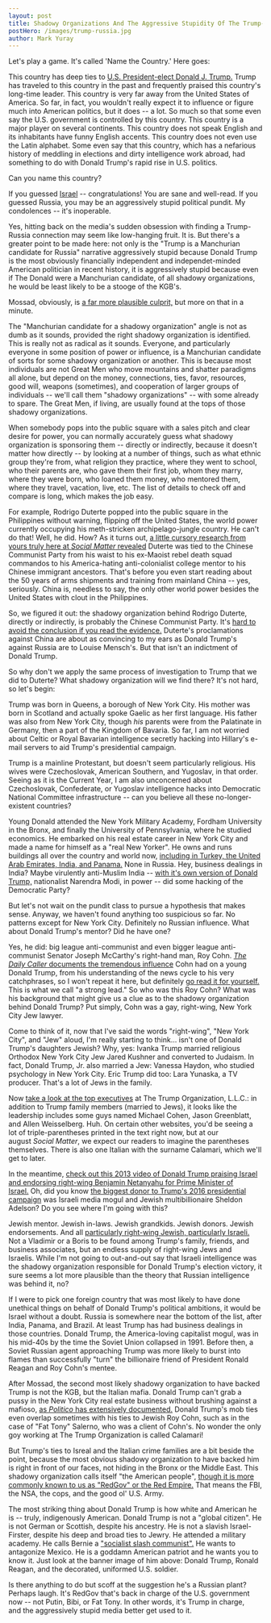 ```yaml
---
layout: post
title: Shadowy Organizations And The Aggressive Stupidity Of The Trump-Russia Narrative
postHero: /images/trump-russia.jpg
author: Mark Yuray
---
```


<p>Let's play a game. It's called 'Name the Country.' Here goes:</p>
<p>This country has deep ties to <a href="http://www.socialmatter.net/2016/05/01/a-trump-rally-revival/">U.S. President-elect Donald J. Trump.</a> Trump has traveled to this country in the past and frequently praised this country's long-time leader. This country is very far away from the United States of America. So far, in fact, you wouldn't really expect it to influence or figure much into American politics, but it does -- a lot. So much so that some even say the U.S. government is controlled by this country. This country is a major player on several continents. This country does not speak English and its inhabitants have funny English accents. This country does not even use the Latin alphabet. Some even say that this country, which has a nefarious history of meddling in elections and dirty intelligence work abroad, had something to do with Donald Trump's rapid rise in U.S. politics.</p>
<p>Can you name this country?</p>
<p>If you guessed <a href="http://www.socialmatter.net/2016/07/05/long-total-collapse-israeli-left/">Israel</a> -- congratulations! You are sane and well-read. If you guessed Russia, you may be an aggressively stupid political pundit. My condolences -- it's inoperable.</p>
<p>Yes, hitting back on the media's sudden obsession with finding a Trump-Russia connection may seem like low-hanging fruit. It is. But there's a greater point to be made here: not only is the "Trump is a Manchurian candidate for Russia" narrative aggressively stupid because Donald Trump is the most obviously financially independent and independet-minded American politician in recent history, it is aggressively stupid because even if The Donald were a Manchurian candidate, of all shadowy organizations, he would be least likely to be a stooge of the KGB's.</p>
<p>Mossad, obviously, is <a href="http://www.socialmatter.net/2016/07/05/long-total-collapse-israeli-left/">a far more plausible culprit,</a> but more on that in a minute.</p>
<p>The "Manchurian candidate for a shadowy organization" angle is not as dumb as it sounds, provided the right shadowy organization is identified. This is really not as radical as it sounds. Everyone, and particularly everyone in some position of power or influence, is a Manchurian candidate of sorts for some shadowy organization or another. This is because most individuals are not Great Men who move mountains and shatter paradigms all alone, but depend on the money, connections, ties, favor, resources, good will, weapons (sometimes), and cooperation of larger groups of individuals -- we'll call them "shadowy organizations" -- with some already to spare. The Great Men, if living, are usually found at the tops of those shadowy organizations.</p>
<p>When somebody pops into the public square with a sales pitch and clear desire for power, you can normally accurately guess what shadowy organization is sponsoring them -- directly or indirectly, because it doesn't matter how directly -- by looking at a number of things, such as what ethnic group they're from, what religion they practice, where they went to school, who their parents are, who gave them their first job, whom they marry, where they were born, who loaned them money, who mentored them, where they travel, vacation, live, etc. The list of details to check off and compare is long, which makes the job easy.</p>
<p>For example, Rodrigo Duterte popped into the public square in the Philippines without warning, flipping off the United States, the world power currently occupying his meth-stricken archipelago-jungle country. He can't do that! Well, he did. How? As it turns out, <a href="http://www.socialmatter.net/2016/10/24/explain-rise-rodrigo-duterte/">a little cursory research from yours truly here at <em>Social Matter</em> revealed</a> Duterte was tied to the Chinese Communist Party from his waist to his ex-Maoist rebel death squad commandos to his America-hating anti-colonialist college mentor to his Chinese immigrant ancestors. That's before you even start reading about the 50 years of arms shipments and training from mainland China -- yes, seriously. China is, needless to say, the only other world power besides the United States with clout in the Philippines.</p>
<p>So, we figured it out: the shadowy organization behind Rodrigo Duterte, directly or indirectly, is probably the Chinese Communist Party. It's <a href="http://www.socialmatter.net/2016/10/24/explain-rise-rodrigo-duterte/">hard to avoid the conclusion if you read the evidence.</a> Duterte's proclamations against China are about as convincing to my ears as Donald Trump's against Russia are to Louise Mensch's. But that isn't an indictment of Donald Trump.</p>
<p>So why don't we apply the same process of investigation to Trump that we did to Duterte? What shadowy organization will we find there? It's not hard, so let's begin:</p>
<p>Trump was born in Queens, a borough of New York City. His mother was born in Scotland and actually spoke Gaelic as her first language. His father was also from New York City, though <em>his</em> parents were from the Palatinate in Germany, then a part of the Kingdom of Bavaria. So far, I am not worried about Celtic or Royal Bavarian intelligence secretly hacking into Hillary's e-mail servers to aid Trump's presidential campaign.</p>
<p>Trump is a mainline Protestant, but doesn't seem particularly religious. His wives were Czechoslovak, American Southern, and Yugoslav, in that order. Seeing as it is the Current Year, I am also unconcerned about Czechoslovak, Confederate, or Yugoslav intelligence hacks into Democratic National Committee infrastructure -- can you believe all these no-longer-existent countries?</p>
<p>Young Donald attended the New York Military Academy, Fordham University in the Bronx, and finally the University of Pennsylvania, where he studied economics. He embarked on his real estate career in New York City and made a name for himself as a "real New Yorker". He owns and runs buildings all over the country and world now, <a href="https://en.wikipedia.org/wiki/File:Trump_Organization_properties_worldwide_map.svg">including in Turkey, the United Arab Emirates, India, and Panama.</a> None in Russia. Hey, business dealings in India? Maybe virulently anti-Muslim India -- <a href="https://qz.com/852816/the-rise-of-narendra-modi-and-donald-trump-actually-reflects-the-revolt-of-the-elite-not-the-poor-as-claimed/">with it's own version of Donald Trump,</a> nationalist Narendra Modi, in power -- did some hacking of the Democratic Party?</p>
<p>But let's not wait on the pundit class to pursue a hypothesis that makes sense. Anyway, we haven't found anything too suspicious so far. No patterns except for New York City. Definitely no Russian influence. What about Donald Trump's mentor? Did he have one?</p>
<p>Yes, he did: big league anti-communist and even bigger league anti-communist Senator Joseph McCarthy's right-hand man, Roy Cohn. <a href="http://dailycaller.com/2016/10/03/what-roy-cohn-taught-donald-trump/"><em>The Daily Caller</em> documents the tremendous influence</a> Cohn had on a young Donald Trump, from his understanding of the news cycle to his very catchphrases, so I won't repeat it here, but definitely <a href="http://dailycaller.com/2016/10/03/what-roy-cohn-taught-donald-trump/">go read it for yourself.</a> This is what we call "a strong lead." So who was this Roy Cohn? What was his background that might give us a clue as to the shadowy organization behind Donald Trump? Put simply, Cohn was a gay, right-wing, New York City Jew lawyer.</p>
<p>Come to think of it, now that I've said the words "right-wing", "New York City", and "Jew" aloud, I'm really starting to think... isn't one of Donald Trump's daughters Jewish? Why, yes: Ivanka Trump married religious Orthodox New York City Jew Jared Kushner and converted to Judaism. In fact, Donald Trump, Jr. also married a Jew: Vanessa Haydon, who studied psychology in New York City. Eric Trump did too: Lara Yunaska, a TV producer. That's a lot of Jews in the family.</p>
<p>Now <a href="https://en.wikipedia.org/wiki/The_Trump_Organization">take a look at the top executives</a> at The Trump Organization, L.L.C.: in addition to Trump family members (married to Jews), it looks like the leadership includes some guys named Michael Cohen, Jason Greenblatt, and Allen Weisselberg. Huh. On certain other websites, you'd be seeing a lot of triple-parentheses printed in the text right now, but at our august <em>Social Matter</em>, we expect our readers to imagine the parentheses themselves. There is also one Italian with the surname Calamari, which we'll get to later.</p>
<p>In the meantime, <a href="https://www.youtube.com/watch?v=tm5Je73bYOY">check out this 2013 video of Donald Trump praising Israel and endorsing right-wing Benjamin Netanyahu for Prime Minister of Israel.</a> Oh, did you know <a href="https://www.theguardian.com/us-news/2016/sep/23/sheldon-adelson-trump-super-pac-donation-25-million">the biggest donor to Trump's 2016 presidential campaign</a> was Israeli media mogul and Jewish multibillionaire Sheldon Adelson? Do you see where I'm going with this?</p>
<p>Jewish mentor. Jewish in-laws. Jewish grandkids. Jewish donors. Jewish endorsements. And all <a href="http://www.socialmatter.net/2016/07/05/long-total-collapse-israeli-left/">particularly right-wing Jewish, particularly Israeli.</a> Not a Vladimir or a Boris to be found among Trump's family, friends, and business associates, but an endless supply of right-wing Jews and Israelis. While I'm not going to out-and-out say that Israeli intelligence was the shadowy organization responsible for Donald Trump's election victory, it sure seems a lot more plausible than the theory that Russian intelligence was behind it, no?</p>
<p>If I were to pick one foreign country that was most likely to have done unethical things on behalf of Donald Trump's political ambitions, it would be Israel without a doubt. Russia is somewhere near the bottom of the list, after India, Panama, and Brazil. At least Trump has had business dealings in those countries. Donald Trump, the America-loving capitalist mogul, was in his mid-40s by the time the Soviet Union collapsed in 1991. Before then, a Soviet Russian agent approaching Trump was more likely to burst into flames than successfully "turn" the billionaire friend of President Ronald Reagan and Roy Cohn's mentee.</p>
<p>After Mossad, the second most likely shadowy organization to have backed Trump is not the KGB, but the Italian mafia. Donald Trump can't grab a pussy in the New York City real estate business without brushing against a mafioso, <a href="http://www.politico.com/magazine/story/2016/05/donald-trump-2016-mob-organized-crime-213910">as <em>Politico</em> has extensively documented.</a> Donald Trump's mob ties even overlap sometimes with his ties to Jewish Roy Cohn, such as in the case of "Fat Tony" Salerno, who was a client of Cohn's. No wonder the only goy working at The Trump Organization is called Calamari!</p>
<p>But Trump's ties to Isreal and the Italian crime families are a bit beside the point, because the most obvious shadowy organization to have backed him is right in front of our faces, not hiding in the Bronx or the Middle East. This shadowy organization calls itself "the American people", <a href="http://www.socialmatter.net/2016/07/31/red-empires-manchurian-candidate/">though it is more commonly known to us as "RedGov" or the Red Empire.</a> That means the FBI, the NSA, the cops, and the good ol' U.S. Army.</p>
<p>The most striking thing about Donald Trump is how white and American he is -- truly, indigenously American. Donald Trump is not a "global citizen". He is not German or Scottish, despite his ancestry. He is not a slavish Israel-Firster, despite his deep and broad ties to Jewry. He attended a military academy. He calls Bernie a <a href="http://abcnews.go.com/Politics/trump-calls-bernie-sanders-maniac-socialist-slash-communist/story?id=34484030">"socialist slash communist".</a> He wants to antagonize Mexico. He is a goddamn American patriot and he wants you to know it. Just look at the banner image of him above: Donald Trump, Ronald Reagan, and the decorated, uniformed U.S. soldier.</p>
<p>Is there anything to do but scoff at the suggestion he's a Russian plant? Perhaps laugh. It's RedGov that's back in charge of the U.S. government now -- not Putin, Bibi, or Fat Tony. In other words, it's Trump in charge, and the aggressively stupid media better get used to it.</p>